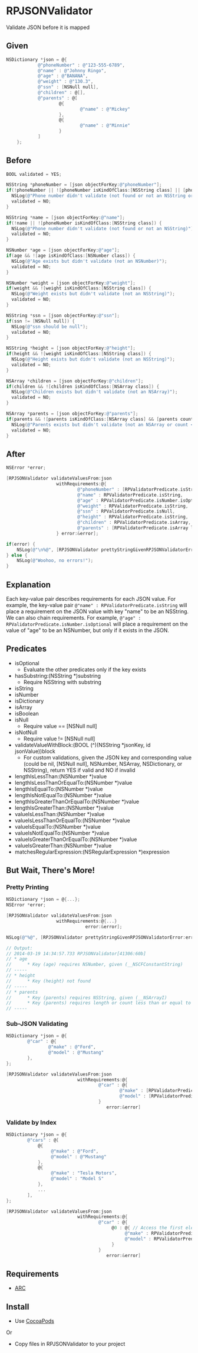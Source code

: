 # RPJSONValidator #

Validate JSON before it is mapped

## Given ##
```Objective-C
NSDictionary *json = @{
            @"phoneNumber" : @"123-555-6789",
            @"name" : @"Johnny Ringo",
            @"age" : @"BANANA",
            @"weight" : @"130.3",
            @"ssn" : [NSNull null],
            @"children" : @[],
            @"parents" : @[
                    @{
                            @"name" : @"Mickey"
                    },
                    @{
                            @"name" : @"Minnie"
                    }
            ]
    };
```

## Before ##
```Objective-C
BOOL validated = YES;

NSString *phoneNumber = [json objectForKey:@"phoneNumber"];
if(!phoneNumber || ![phoneNumber isKindOfClass:[NSString class] || [phoneNumber length] < 7) {
  NSLog(@"Phone number didn't validate (not found or not an NSString or length < 7)");
  validated = NO;
}

NSString *name = [json objectForKey:@"name"];
if(!name || ![phoneNumber isKindOfClass:[NSString class]) {
  NSLog(@"Phone number didn't validate (not found or not an NSString)");
  validated = NO;
}

NSNumber *age = [json objectForKey:@"age"];
if(age && ![age isKindOfClass:[NSNumber class]) {
  NSLog(@"Age exists but didn't validate (not an NSNumber)");
  validated = NO;
}

NSNumber *weight = [json objectForKey:@"weight"];
if(weight && ![weight isKindOfClass:[NSString class]) {
  NSLog(@"Weight exists but didn't validate (not an NSString)");
  validated = NO;
}

NSString *ssn = [json objectForKey:@"ssn"];
if(ssn != [NSNull null]) {
  NSLog(@"ssn should be null");
  validated = NO;
}

NSString *height = [json objectForKey:@"height"];
if(height && ![weight isKindOfClass:[NSString class]) {
  NSLog(@"Height exists but didn't validate (not an NSString)");
  validated = NO;
}

NSArray *children = [json objectForKey:@"children"];
if(children && ![children isKindOfClass:[NSArray class]) {
  NSLog(@"Children exists but didn't validate (not an NSArray)");
  validated = NO;
}

NSArray *parents = [json objectForKey:@"parents"];
if(parents && ![parents isKindOfClass:[NSArray class] && [parents count] <= 1) {
  NSLog(@"Parents exists but didn't validate (not an NSArray or count <= 1)");
  validated = NO;
}
```

## After ##
```Objective-C
NSError *error;

[RPJSONValidator validateValuesFrom:json
                   withRequirements:@{
                           @"phoneNumber" : [RPValidatorPredicate.isString lengthIsGreaterThanOrEqualTo:@7],
                           @"name" : RPValidatorPredicate.isString,
                           @"age" : RPValidatorPredicate.isNumber.isOptional,
                           @"weight" : RPValidatorPredicate.isString,
                           @"ssn" : RPValidatorPredicate.isNull,
                           @"height" : RPValidatorPredicate.isString,
                           @"children" : RPValidatorPredicate.isArray,
                           @"parents" : [RPValidatorPredicate.isArray lengthIsGreaterThan:@1]
                   } error:&error];

if(error) {
    NSLog(@"\n%@", [RPJSONValidator prettyStringGivenRPJSONValidatorError:error]);
} else {
    NSLog(@"Woohoo, no errors!");
}
```

## Explanation ##
Each key-value pair describes requirements for each JSON value. For example, the key-value pair `@"name" : RPValidatorPredicate.isString` will place a requirement on the JSON value with key "name" to be an NSString. We can also chain requirements. For example, `@"age" : RPValidatorPredicate.isNumber.isOptional` will place a requirement on the value of "age" to be an NSNumber, but only if it exists in the JSON.

## Predicates ##
* isOptional
  * Evaluate the other predicates only if the key exists
* hasSubstring:(NSString *)substring
  * Require NSString with substring
* isString
* isNumber
* isDictionary
* isArray
* isBoolean
* isNull
  * Require value == [NSNull null]
* isNotNull
  * Require value != [NSNull null]
* validateValueWithBlock:(BOOL (^)(NSString *jsonKey, id jsonValue))block
  * For custom validations, given the JSON key and corresponding value (could be nil, [NSNull null], NSNumber, NSArray, NSDictionary, or NSString), return YES if valid and NO if invalid
* lengthIsLessThan:(NSNumber *)value
* lengthIsLessThanOrEqualTo:(NSNumber *)value
* lengthIsEqualTo:(NSNumber *)value
* lengthIsNotEqualTo:(NSNumber *)value
* lengthIsGreaterThanOrEqualTo:(NSNumber *)value
* lengthIsGreaterThan:(NSNumber *)value
* valueIsLessThan:(NSNumber *)value
* valueIsLessThanOrEqualTo:(NSNumber *)value
* valueIsEqualTo:(NSNumber *)value
* valueIsNotEqualTo:(NSNumber *)value
* valueIsGreaterThanOrEqualTo:(NSNumber *)value
* valueIsGreaterThan:(NSNumber *)value
* matchesRegularExpression:(NSRegularExpression *)expression

## But Wait, There's More! ##
### Pretty Printing ###
```Objective-C
NSDictionary *json = @{...};
NSError *error;

[RPJSONValidator validateValuesFrom:json
                   withRequirements:@{...}
                              error:&error];

NSLog(@"%@", [RPJSONValidator prettyStringGivenRPJSONValidatorError:error];

// Output:
// 2014-03-19 14:34:57.733 RPJSONValidator[41306:60b] 
// * age
//      * Key (age) requires NSNumber, given (__NSCFConstantString)
// -----
// * height
//      * Key (height) not found
// -----
// * parents
//      * Key (parents) requires NSString, given (__NSArrayI)
//      * Key (parents) requires length or count less than or equal to (3)
// -----
```

### Sub-JSON Validating ###
```Objective-C
NSDictionary *json = @{
        @"car" : @{
                @"make" : @"Ford",
                @"model" : @"Mustang"
        },
};

[RPJSONValidator validateValuesFrom:json
                           withRequirements:@{
                                   @"car" : @{
                                           @"make" : [RPValidatorPredicate valueIsEqualTo:@"Ford"],
                                           @"model" : [RPValidatorPredicate valueIsEqualTo:@"Mustang"]
                                   }
                                      error:&error]
```

### Validate by Index ###
```Objective-C
NSDictionary *json = @{
        @"cars" : @[
            @{
                 @"make" : @"Ford",
                 @"model" : @"Mustang"
            },
            @{
                 @"make" : "Tesla Motors",
                 @"model" : "Model S"
            },
            ...
        ],
};

[RPJSONValidator validateValuesFrom:json
                           withRequirements:@{
                                   @"car" : @{
                                        @0 : @{ // Access the first element
                                             @"make" : RPValidatorPredicate.isString,
                                             @"model" : RPValidatorPredicate.isString
                                        }
                                   }
                                      error:&error]
```

## Requirements ##
* [ARC](http://en.wikipedia.org/wiki/Automatic_Reference_Counting)

## Install ##
* Use [CocoaPods](http://cocoapods.org)

Or

* Copy files in RPJSONValidator to your project
